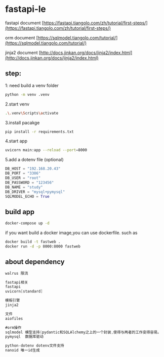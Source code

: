 # fastapi-le

fastapi document
[https://fastapi.tiangolo.com/zh/tutorial/first-steps/](https://fastapi.tiangolo.com/zh/tutorial/first-steps/)

orm document
[https://sqlmodel.tiangolo.com/tutorial/](https://sqlmodel.tiangolo.com/tutorial/)

jinja2 document
[http://docs.jinkan.org/docs/jinja2/index.html](http://docs.jinkan.org/docs/jinja2/index.html)

## step:

1: need build a venv folder

```bash
python -m venv .venv
```

2.start venv

```bash
.\.venv\Scripts\activate 
```

3.install pacakge

```bash
pip install -r requirements.txt
```

4.start app

```bash
uvicorn main:app --reload --port=8000
```

5.add a dotenv file (optional)

```python
DB_HOST = "192.168.20.43"
DB_PORT = "3306"
DB_USER = "root"
DB_PASSWORD = "123456"
DB_NAME = "study"
DB_DRIVER = "mysql+pymysql"
SQLMODEL_ECHO = True
```

## build app

```bash
docker-compose up -d
```

if you want build a docker image,you can use dockerfile.
such as

```bash
docker build -t fastweb .
docker run -d -p 8000:8000 fastweb
```

## about dependency

```java
walrus 限流

fastapi相关
fastapi
uvicorn[standard]

模板引擎
jinja2

文件
aiofiles

#orm操作
sqlmodel 模型支持(pydantic和SQLAlchemy之上的一个封装,使得与两者的工作变得容易。是fastapi作者为了简化数据库操作而设计的,对fastapi框架兼容最好)
pymysql  数据库驱动

python-dotenv dotenv文件支持
nanoid 唯一id生成
```

